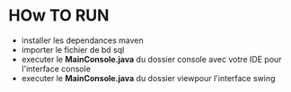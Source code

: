 # HOw TO RUN

- installer les dependances maven
- importer le fichier de bd sql
- executer le **MainConsole.java** du dossier console avec votre IDE pour l'interface console
- executer le **MainConsole.java** du dossier viewpour l'interface swing
